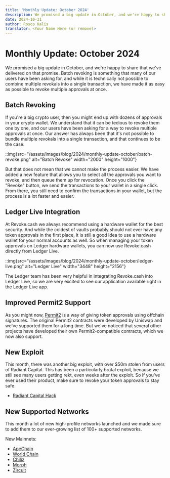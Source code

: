 ```yaml
---
title: 'Monthly Update: October 2024'
description: We promised a big update in October, and we're happy to share that we've delivered on that promise. Batch revoking is something that many of our users have been asking for, and now it is finally here.
date: 2024-10-31
author: Rosco Kalis
translator: <Your Name Here (or remove)>
---
```


# Monthly Update: October 2024

We promised a big update in October, and we're happy to share that we've delivered on that promise. Batch revoking is something that many of our users have been asking for, and while it is technically not possible to combine multiple revokals into a single transaction, we have made it as easy as possible to revoke multiple approvals at once.

## Batch Revoking

If you're a big crypto user, then you might end up with dozens of approvals in your crypto wallet. We understand that it can be tedious to revoke them one by one, and our users have been asking for a way to revoke multiple approvals at once. Our answer has always been that it's not possible to bundle multiple revokals into a single transaction, and that continues to be the case.

::img{src="/assets/images/blog/2024/monthly-update-october/batch-revoke.png" alt="Batch Revoke" width="2000" height="1000"}

But that does not mean that we cannot make the process easier. We have added a new feature that allows you to select all the approvals you want to revoke, and then queue them up for revocation. Once you click the "Revoke" button, we send the transactions to your wallet in a single click. From there, you still need to confirm the transactions in your wallet, but the process is a lot faster and easier.

## Ledger Live Integration

At Revoke.cash we always recommend using a hardware wallet for the best security. And while the coldest of vaults probably should not ever have any token approvals in the first place, it is still a good idea to use a hardware wallet for your normal accounts as well. So when managing your token approvals on Ledger hardware wallets, you can now use Revoke.cash directly from Ledger Live.

::img{src="/assets/images/blog/2024/monthly-update-october/ledger-live.png" alt="Ledger Live" width="3448" height="2156"}

The Ledger team has been very helpful in integrating Revoke.cash into Ledger Live, so we are very excited to see our application available right in the Ledger Live app.

## Improved Permit2 Support

As you might now, [Permit2](/learn/approvals/what-is-permit2) is a way of giving token approvals using offchain signatures. The original Permit2 contracts were developed by Uniswap and we've supported them for a long time. But we've noticed that several other projects have developed their own Permit2-compatible contracts, which we now also support.

## New Exploit

This month, there was another big exploit, with over $50m stolen from users of Radiant Capital. This has been a particularly brutal exploit, because we still see many users getting rekt, even weeks after the exploit. So if you've ever used their product, make sure to revoke your token approvals to stay safe.

- [Radiant Capital Hack](/exploits/radiant)

## New Supported Networks

This month a lot of new high-profile networks launched and we made sure to add them to our ever-growing list of 100+ supported networks.

New Mainnets:

- [ApeChain](/token-approval-checker/apechain)
- [World Chain](/token-approval-checker/world-chain)
- [Chiliz](/token-approval-checker/chiliz)
- [Morph](/token-approval-checker/morph)
- [Zircuit](/token-approval-checker/zircuit)
